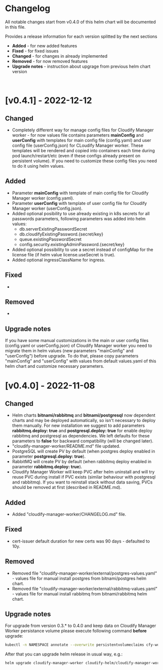 # Changelog

All notable changes start from v0.4.0 of this helm chart will be documented in this file.

Provides a release information for each version splitted by the next sections

- **Added** - for new added features
- **Fixed** - for fixed issues
- **Changed** - for changes in already implemented
- **Removed** - for now removed features
- **Upgrade notes** - instruction about upgrage from previous helm chart version

</br>

# [v0.4.1] - 2022-12-12

## Changed

- Completely different way for manage config files for Cloudify Manager worker - for now values file contains parameters **mainConfig** and **userConfig** with templates for main config file (config.yaml) and user config file (userConfig.json) for CLoudify Manager worker. These templates will be rendered and copied into containers each time during pod launch/restart/etc (even if these configs already present on persistent volume). If you need to customize these config files you need to do it using helm values.

## Added

- Parameter **mainConfig** with template of main config file for Cloudify Manager worker (config.yaml).
- Parameter **userConfig** with template of user config file for Cloudify Manager worker (userConfig.json).
- Added optional posibility to use already existing in k8s secrets for all passwords parameters, following parameters was added into helm values:
  - db.serverExistingPasswordSecret
  - db.cloudifyExistingPassword.{secret/key}
  - queue.existingPasswordSecret
  - config.security.existingAdminPassword.{secret/key}
- Added optional possibility to use a secret instead of configMap for the license file (if helm value license.useSecret is true).
- Added optional ingressClassName for ingress.

## Fixed

- 

## Removed

- 

## Upgrade notes

If you have some manual customizations in the main or user config files (config.yaml or userConfig.json) of Cloudify Manager worker you need to migrate them in helm values (new parameters "mainConfig" and "userConfig") before upgrade. To do that, please copy parameters "mainConfig" and "userConfig" with values from default values.yaml of this helm chart and customize necessary parameters.


# [v0.4.0] - 2022-11-08

## Changed

- Helm charts **bitnami/rabbitmq** and **bitnami/postgresql** now dependent charts and may be deployed automatically, so isn't necessary to deploy them manually. For new installation we suggest to add parameters **rabbitmq.deploy: true** and **postgresql.deploy: true** for enable deploy rabbitmq and postgresql as dependencies. We left defaults for these parameters to **false** for backward compatibility (will be changed later).
- "cloudify-manager-worker/README.md" file updated.
- PostgreSQL will create PV by default (when postgres deploy enabled in parameter **postgresql.deploy: true**).
- RabbitMQ will create PV by default (when rabbitmq deploy enabled in parameter **rabbitmq.deploy: true**).
- Cloudify Manager Worker will keep PVC after helm uninstall and will try reuse PVC during install if PVC exists (similar behaviour with postgresql and rabbitmq). If you want to reinstall stack without data saving, PVCs should be removed at first (described in README.md).

## Added

- Added "cloudify-manager-worker/CHANGELOG.md" file.

## Fixed

- cert-issuer default duration for new certs was 90 days - defaulted to 10y.

## Removed

- Removed file "cloudify-manager-worker/external/postgres-values.yaml" - values file for manual install postgres from bitnami/postgres helm chart.
- Removed file "cloudify-manager-worker/external/rabbitmq-values.yaml" - values file for manual install rabbitmq from bitnami/rabbitmq helm chart.

## Upgrade notes

For upgrade from version 0.3.* to 0.4.0 and keep data on Cloudify Manager Worker persistance volume please execute following command **before** upgrade:

```bash
kubectl -n NAMESPACE annotate --overwrite persistentvolumeclaims cfy-worker-pvc helm.sh/resource-policy=keep
```

After that you can upgrade helm release in usual way, e.g.:

```bash
helm upgrade cloudify-manager-worker cloudify-helm/cloudify-manager-worker --version 0.4.0 -f ./values.yaml -n NAMESPACE
```
